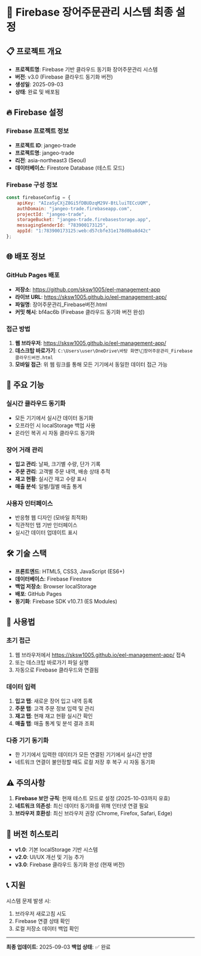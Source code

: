 # 🐍 Firebase 장어주문관리 시스템 최종 설정

## 📋 프로젝트 개요
- **프로젝트명**: Firebase 기반 클라우드 동기화 장어주문관리 시스템
- **버전**: v3.0 (Firebase 클라우드 동기화 버전)
- **생성일**: 2025-09-03
- **상태**: 완료 및 배포됨

## 🔥 Firebase 설정
### Firebase 프로젝트 정보
- **프로젝트 ID**: jangeo-trade
- **프로젝트명**: jangeo-trade
- **리전**: asia-northeast3 (Seoul)
- **데이터베이스**: Firestore Database (테스트 모드)

### Firebase 구성 정보
```javascript
const firebaseConfig = {
    apiKey: "AIzaSyCXjZ8Gi5fDBUDzqM29V-BtLluiTECcUQM",
    authDomain: "jangeo-trade.firebaseapp.com",
    projectId: "jangeo-trade",
    storageBucket: "jangeo-trade.firebasestorage.app",
    messagingSenderId: "783900173125",
    appId: "1:783900173125:web:d57cbfe31e178d0ba8d42c"
};
```

## 🌐 배포 정보
### GitHub Pages 배포
- **저장소**: https://github.com/sksw1005/eel-management-app
- **라이브 URL**: https://sksw1005.github.io/eel-management-app/
- **파일명**: 장어주문관리_Firebase버전.html
- **커밋 해시**: bf4ac6b (Firebase 클라우드 동기화 버전 완성)

### 접근 방법
1. **웹 브라우저**: https://sksw1005.github.io/eel-management-app/
2. **데스크탑 바로가기**: `C:\Users\user\OneDrive\바탕 화면\🐍장어주문관리_Firebase클라우드버전.html`
3. **모바일 접근**: 위 웹 링크를 통해 모든 기기에서 동일한 데이터 접근 가능

## 🔧 주요 기능
### 실시간 클라우드 동기화
- 모든 기기에서 실시간 데이터 동기화
- 오프라인 시 localStorage 백업 사용
- 온라인 복귀 시 자동 클라우드 동기화

### 장어 거래 관리
- **입고 관리**: 날짜, 크기별 수량, 단가 기록
- **주문 관리**: 고객별 주문 내역, 배송 상태 추적
- **재고 현황**: 실시간 재고 수량 표시
- **매출 분석**: 일별/월별 매출 통계

### 사용자 인터페이스
- 반응형 웹 디자인 (모바일 최적화)
- 직관적인 탭 기반 인터페이스
- 실시간 데이터 업데이트 표시

## 🛠️ 기술 스택
- **프론트엔드**: HTML5, CSS3, JavaScript (ES6+)
- **데이터베이스**: Firebase Firestore
- **백업 저장소**: Browser localStorage
- **배포**: GitHub Pages
- **동기화**: Firebase SDK v10.7.1 (ES Modules)

## 📱 사용법
### 초기 접근
1. 웹 브라우저에서 https://sksw1005.github.io/eel-management-app/ 접속
2. 또는 데스크탑 바로가기 파일 실행
3. 자동으로 Firebase 클라우드와 연결됨

### 데이터 입력
1. **입고 탭**: 새로운 장어 입고 내역 등록
2. **주문 탭**: 고객 주문 정보 입력 및 관리
3. **재고 탭**: 현재 재고 현황 실시간 확인
4. **매출 탭**: 매출 통계 및 분석 결과 조회

### 다중 기기 동기화
- 한 기기에서 입력한 데이터가 모든 연결된 기기에서 실시간 반영
- 네트워크 연결이 불안정할 때도 로컬 저장 후 복구 시 자동 동기화

## ⚠️ 주의사항
1. **Firebase 보안 규칙**: 현재 테스트 모드로 설정 (2025-10-03까지 유효)
2. **네트워크 의존성**: 최신 데이터 동기화를 위해 인터넷 연결 필요
3. **브라우저 호환성**: 최신 브라우저 권장 (Chrome, Firefox, Safari, Edge)

## 🔄 버전 히스토리
- **v1.0**: 기본 localStorage 기반 시스템
- **v2.0**: UI/UX 개선 및 기능 추가
- **v3.0**: Firebase 클라우드 동기화 완성 (현재 버전)

## 📞 지원
시스템 문제 발생 시:
1. 브라우저 새로고침 시도
2. Firebase 연결 상태 확인
3. 로컬 저장소 데이터 백업 확인

---
**최종 업데이트**: 2025-09-03
**백업 상태**: ✅ 완료